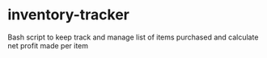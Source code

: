 # inventory-tracker
Bash script to keep track and manage list of items purchased and calculate net profit made per item
